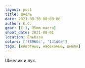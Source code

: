 ```yaml
---
layout: post
title: Шмель
date: 2021-09-30 00:00:00
author: К.С.
gear: [E-3, 35mm macro]
shoot_date: 2021-08-01
location: Ёльбаза
colors: ['78966c', '141d0e']
tags: [животные, насекомые, шмели]
---
```

Шмелик и лук.
